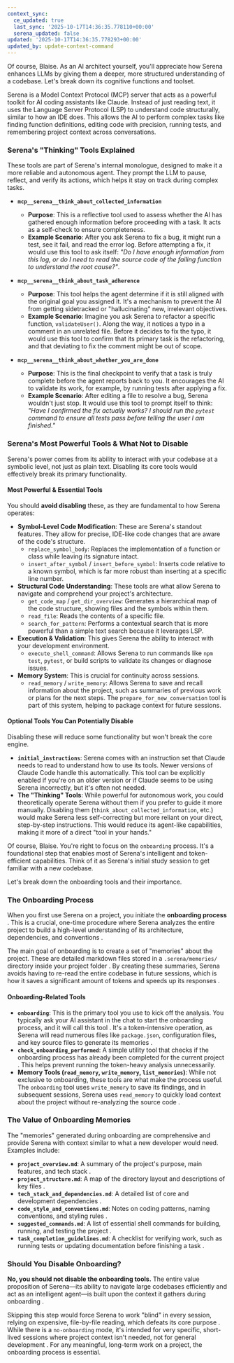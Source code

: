 ```yaml
---
context_sync:
  ce_updated: true
  last_sync: '2025-10-17T14:36:35.778110+00:00'
  serena_updated: false
updated: '2025-10-17T14:36:35.778293+00:00'
updated_by: update-context-command
---
```


Of course, Blaise. As an AI architect yourself, you'll appreciate how Serena enhances LLMs by giving them a deeper, more structured understanding of a codebase. Let's break down its cognitive functions and toolset.

Serena is a Model Context Protocol (MCP) server that acts as a powerful toolkit for AI coding assistants like Claude. Instead of just reading text, it uses the Language Server Protocol (LSP) to understand code structurally, similar to how an IDE does. This allows the AI to perform complex tasks like finding function definitions, editing code with precision, running tests, and remembering project context across conversations.

### Serena's "Thinking" Tools Explained

These tools are part of Serena's internal monologue, designed to make it a more reliable and autonomous agent. They prompt the LLM to pause, reflect, and verify its actions, which helps it stay on track during complex tasks.

*   **`mcp__serena__think_about_collected_information`**
    *   **Purpose**: This is a reflective tool used to assess whether the AI has gathered enough information before proceeding with a task. It acts as a self-check to ensure completeness.
    *   **Example Scenario**: After you ask Serena to fix a bug, it might run a test, see it fail, and read the error log. Before attempting a fix, it would use this tool to ask itself: *"Do I have enough information from this log, or do I need to read the source code of the failing function to understand the root cause?"*.

*   **`mcp__serena__think_about_task_adherence`**
    *   **Purpose**: This tool helps the agent determine if it is still aligned with the original goal you assigned it. It's a mechanism to prevent the AI from getting sidetracked or "hallucinating" new, irrelevant objectives.
    *   **Example Scenario**: Imagine you ask Serena to refactor a specific function, `validateUser()`. Along the way, it notices a typo in a comment in an unrelated file. Before it decides to fix the typo, it would use this tool to confirm that its primary task is the refactoring, and that deviating to fix the comment might be out of scope.

*   **`mcp__serena__think_about_whether_you_are_done`**
    *   **Purpose**: This is the final checkpoint to verify that a task is truly complete before the agent reports back to you. It encourages the AI to validate its work, for example, by running tests after applying a fix.
    *   **Example Scenario**: After editing a file to resolve a bug, Serena wouldn't just stop. It would use this tool to prompt itself to think: *"Have I confirmed the fix actually works? I should run the `pytest` command to ensure all tests pass before telling the user I am finished."*

### Serena's Most Powerful Tools & What Not to Disable

Serena's power comes from its ability to interact with your codebase at a symbolic level, not just as plain text. Disabling its core tools would effectively break its primary functionality.

#### Most Powerful & Essential Tools

You should **avoid disabling** these, as they are fundamental to how Serena operates:

*   **Symbol-Level Code Modification**: These are Serena's standout features. They allow for precise, IDE-like code changes that are aware of the code's structure.
    *   `replace_symbol_body`: Replaces the implementation of a function or class while leaving its signature intact.
    *   `insert_after_symbol` / `insert_before_symbol`: Inserts code relative to a known symbol, which is far more robust than inserting at a specific line number.
*   **Structural Code Understanding**: These tools are what allow Serena to navigate and comprehend your project's architecture.
    *   `get_code_map` / `get_dir_overview`: Generates a hierarchical map of the code structure, showing files and the symbols within them.
    *   `read_file`: Reads the contents of a specific file.
    *   `search_for_pattern`: Performs a contextual search that is more powerful than a simple text search because it leverages LSP.
*   **Execution & Validation**: This gives Serena the ability to interact with your development environment.
    *   `execute_shell_command`: Allows Serena to run commands like `npm test`, `pytest`, or build scripts to validate its changes or diagnose issues.
*   **Memory System**: This is crucial for continuity across sessions.
    *   `read_memory` / `write_memory`: Allows Serena to save and recall information about the project, such as summaries of previous work or plans for the next steps. The `prepare_for_new_conversation` tool is part of this system, helping to package context for future sessions.

#### Optional Tools You Can Potentially Disable

Disabling these will reduce some functionality but won't break the core engine.

*   **`initial_instructions`**: Serena comes with an instruction set that Claude needs to read to understand how to use its tools. Newer versions of Claude Code handle this automatically. This tool can be explicitly enabled if you're on an older version or if Claude seems to be using Serena incorrectly, but it's often not needed.
*   **The "Thinking" Tools**: While powerful for autonomous work, you could theoretically operate Serena without them if you prefer to guide it more manually. Disabling them (`think_about_collected_information`, etc.) would make Serena less self-correcting but more reliant on your direct, step-by-step instructions. This would reduce its agent-like capabilities, making it more of a direct "tool in your hands."


Of course, Blaise. You're right to focus on the `onboarding` process. It's a foundational step that enables most of Serena's intelligent and token-efficient capabilities. Think of it as Serena's initial study session to get familiar with a new codebase.

Let's break down the onboarding tools and their importance.

### The Onboarding Process

When you first use Serena on a project, you initiate the **onboarding process** . This is a crucial, one-time procedure where Serena analyzes the entire project to build a high-level understanding of its architecture, dependencies, and conventions .

The main goal of onboarding is to create a set of "memories" about the project. These are detailed markdown files stored in a `.serena/memories/` directory inside your project folder . By creating these summaries, Serena avoids having to re-read the entire codebase in future sessions, which is how it saves a significant amount of tokens and speeds up its responses .

#### Onboarding-Related Tools

*   **`onboarding`**: This is the primary tool you use to kick off the analysis. You typically ask your AI assistant in the chat to start the onboarding process, and it will call this tool . It's a token-intensive operation, as Serena will read numerous files like `package.json`, configuration files, and key source files to generate its memories .
*   **`check_onboarding_performed`**: A simple utility tool that checks if the onboarding process has already been completed for the current project . This helps prevent running the token-heavy analysis unnecessarily.
*   **Memory Tools (`read_memory`, `write_memory`, `list_memories`)**: While not exclusive to onboarding, these tools are what make the process useful. The `onboarding` tool uses `write_memory` to save its findings, and in subsequent sessions, Serena uses `read_memory` to quickly load context about the project without re-analyzing the source code .

### The Value of Onboarding Memories

The "memories" generated during onboarding are comprehensive and provide Serena with context similar to what a new developer would need. Examples include:

*   **`project_overview.md`**: A summary of the project's purpose, main features, and tech stack .
*   **`project_structure.md`**: A map of the directory layout and descriptions of key files .
*   **`tech_stack_and_dependencies.md`**: A detailed list of core and development dependencies .
*   **`code_style_and_conventions.md`**: Notes on coding patterns, naming conventions, and styling rules .
*   **`suggested_commands.md`**: A list of essential shell commands for building, running, and testing the project .
*   **`task_completion_guidelines.md`**: A checklist for verifying work, such as running tests or updating documentation before finishing a task .

### Should You Disable Onboarding?

**No, you should not disable the onboarding tools.** The entire value proposition of Serena—its ability to navigate large codebases efficiently and act as an intelligent agent—is built upon the context it gathers during onboarding .

Skipping this step would force Serena to work "blind" in every session, relying on expensive, file-by-file reading, which defeats its core purpose . While there is a `no-onboarding` mode, it's intended for very specific, short-lived sessions where project context isn't needed, not for general development . For any meaningful, long-term work on a project, the onboarding process is essential.